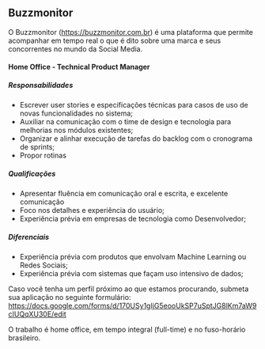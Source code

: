 ## Buzzmonitor
O Buzzmonitor (https://buzzmonitor.com.br) é uma plataforma que permite acompanhar em tempo real o que é dito sobre uma marca e seus concorrentes no mundo da Social Media.

#### Home Office - Technical Product Manager

##### Responsabilidades
* Escrever user stories e especificações técnicas para casos de uso de novas funcionalidades no sistema;
* Auxiliar na comunicação com o time de design e tecnologia para melhorias nos módulos existentes;
* Organizar e alinhar execução de tarefas do backlog com o cronograma de sprints;
* Propor rotinas 

##### Qualificações
* Apresentar fluência em comunicação oral e escrita, e excelente comunicação
* Foco nos detalhes e experiência do usuário;
* Experiência prévia em empresas de tecnologia como Desenvolvedor;

##### Diferenciais
* Experiência prévia com produtos que envolvam Machine Learning ou Redes Sociais;
* Experiência prévia com sistemas que façam uso intensivo de dados;

Caso você tenha um perfil próximo ao que estamos procurando, submeta sua aplicação no seguinte formulário: https://docs.google.com/forms/d/170USy1gIjG5eooUkSP7uSptJG8lKm7aW9cIUQqXU30E/edit

O trabalho é home office, em tempo integral (full-time) e no fuso-horário brasileiro.
